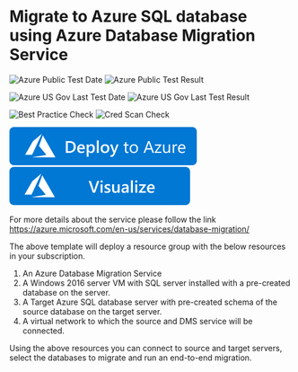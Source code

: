 # Migrate to Azure SQL database using Azure Database Migration Service

![Azure Public Test Date](https://azurequickstartsservice.blob.core.windows.net/badges/101-azure-database-migration-service/PublicLastTestDate.svg)
![Azure Public Test Result](https://azurequickstartsservice.blob.core.windows.net/badges/101-azure-database-migration-service/PublicDeployment.svg)

![Azure US Gov Last Test Date](https://azurequickstartsservice.blob.core.windows.net/badges/101-azure-database-migration-service/FairfaxLastTestDate.svg)
![Azure US Gov Last Test Result](https://azurequickstartsservice.blob.core.windows.net/badges/101-azure-database-migration-service/FairfaxDeployment.svg)

![Best Practice Check](https://azurequickstartsservice.blob.core.windows.net/badges/101-azure-database-migration-service/BestPracticeResult.svg)
![Cred Scan Check](https://azurequickstartsservice.blob.core.windows.net/badges/101-azure-database-migration-service/CredScanResult.svg)

[![Deploy To Azure](https://raw.githubusercontent.com/Azure/azure-quickstart-templates/master/1-CONTRIBUTION-GUIDE/images/deploytoazure.svg?sanitize=true)]("https://portal.azure.com/#create/Microsoft.Template/uri/https%3A%2F%2Fraw.githubusercontent.com%2FAzure%2Fazure-quickstart-templates%2Fmaster%2F101-azure-database-migration-service%2Fazuredeploy.json")  [![Visualize](https://raw.githubusercontent.com/Azure/azure-quickstart-templates/master/1-CONTRIBUTION-GUIDE/images/visualizebutton.svg?sanitize=true)]("http://armviz.io/#/?load=https%3A%2F%2Fraw.githubusercontent.com%2FAzure%2Fazure-quickstart-templates%2Fmaster%2F101-azure-database-migration-service%2Fazuredeploy.json")



For more details about the service please follow the link https://azure.microsoft.com/en-us/services/database-migration/

The above template will deploy a resource group with the below resources in your subscription.
1) An Azure Database Migration Service
2) A Windows 2016 server VM with SQL server installed with a pre-created database on the server.
3) A Target Azure SQL database server with pre-created schema of the source database on the target server.
4) A virtual network to which the source and DMS service will be connected.

Using the above resources you can connect to source and target servers, select the databases to migrate and run an end-to-end migration.


